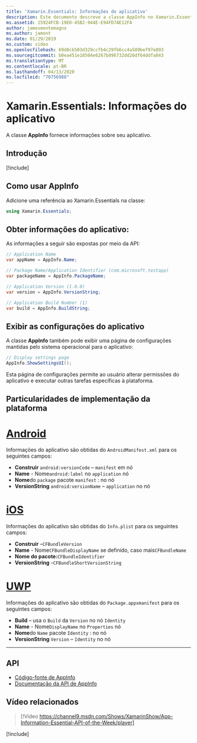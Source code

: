 ```yaml
---
title: 'Xamarin.Essentials: Informações do aplicativo'
description: Este documento descreve a classe AppInfo no Xamarin.Essentials, que fornece informações sobre o aplicativo. Por exemplo, ela expõe o nome e a versão do aplicativo.
ms.assetid: 15924FCB-19E0-45B2-944E-E94FD7AE12FA
author: jamesmontemagno
ms.author: jamont
ms.date: 01/29/2019
ms.custom: video
ms.openlocfilehash: 69d0cb503d329ccfb4c29fb6cc4a589bef97e893
ms.sourcegitcommit: b0ea451e18504e6267b896732dd26df64ddfa843
ms.translationtype: MT
ms.contentlocale: pt-BR
ms.lasthandoff: 04/13/2020
ms.locfileid: "70756988"
---
```

# <a name="xamarinessentials-app-information"></a>Xamarin.Essentials: Informações do aplicativo

A classe **AppInfo** fornece informações sobre seu aplicativo.

## <a name="get-started"></a>Introdução

[!include[](~/essentials/includes/get-started.md)]

## <a name="using-appinfo"></a>Como usar AppInfo

Adicione uma referência ao Xamarin.Essentials na classe:

```csharp
using Xamarin.Essentials;
```

## <a name="obtaining-application-information"></a>Obter informações do aplicativo:

As informações a seguir são expostas por meio da API:

```csharp
// Application Name
var appName = AppInfo.Name;

// Package Name/Application Identifier (com.microsoft.testapp)
var packageName = AppInfo.PackageName;

// Application Version (1.0.0)
var version = AppInfo.VersionString;

// Application Build Number (1)
var build = AppInfo.BuildString;
```

## <a name="displaying-application-settings"></a>Exibir as configurações do aplicativo

A classe **AppInfo** também pode exibir uma página de configurações mantidas pelo sistema operacional para o aplicativo:

```csharp
// Display settings page
AppInfo.ShowSettingsUI();
```

Esta página de configurações permite ao usuário alterar permissões do aplicativo e executar outras tarefas específicas à plataforma.

## <a name="platform-implementation-specifics"></a>Particularidades de implementação da plataforma

# <a name="android"></a>[Android](#tab/android)

Informações do aplicativo são obtidas do `AndroidManifest.xml` para os seguintes campos:

- **Construir** `android:versionCode` – `manifest` em nó
- **Name** -  Nome`android:label` no `application` nó
- **Nome**do `package` pacote `manifest` : no nó
- **VersionString** `android:versionName` – `application` no nó

# <a name="ios"></a>[iOS](#tab/ios)

Informações do aplicativo são obtidas do `Info.plist` para os seguintes campos:

- **Construir** –`CFBundleVersion`
- **Name** -  Nome`CFBundleDisplayName` se definido, caso mais`CFBundleName`
- **Nome do pacote:**`CFBundleIdentifier`
- **VersionString** -`CFBundleShortVersionString`

# <a name="uwp"></a>[UWP](#tab/uwp)

Informações do aplicativo são obtidas do `Package.appxmanifest` para os seguintes campos:

- **Build** – usa o `Build` da `Version` no nó `Identity`
- **Name** -  Nome`DisplayName` no `Properties` nó
- **Nome**do `Name` pacote `Identity` : no nó
- **VersionString** `Version` – `Identity` no nó

--------------

## <a name="api"></a>API

- [Código-fonte de AppInfo](https://github.com/xamarin/Essentials/tree/master/Xamarin.Essentials/AppInfo)
- [Documentação da API de AppInfo](xref:Xamarin.Essentials.AppInfo)

## <a name="related-video"></a>Vídeo relacionados

> [!Video https://channel9.msdn.com/Shows/XamarinShow/App-Information-Essential-API-of-the-Week/player]

[!include[](~/essentials/includes/xamarin-show-essentials.md)]
